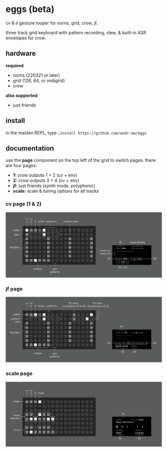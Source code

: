 # eggs (beta)

cv & ii gesture looper for norns, grid, crow, jf.

three track grid keyboard with pattern recording, slew, & built-in ASR envelopes for crow.

## hardware

**required**

- norns (220321 or later)
- grid (128, 64, or midigrid)
- crow

**also supported**

- just friends

## install

in the maiden REPL, type `;install https://github.com/andr-ew/eggs`

## documentation

use the **page** component on the top left of the grid to switch pages. there are four pages:
- **1:** crow outputs 1 + 2 (cv + env)
- **2:** crow outputs 3 + 4 (cv + env)
- **jf:** just friends (synth mode, polyphonic)
- **scale:** scale & tuning options for all tracks


### cv page (1 & 2)

![documentation image](lib/doc/eggs-01.png)

### jf page

![documentation image](lib/doc/eggs-02.png)

### scale page

![documentation image](lib/doc/eggs-03.png)
